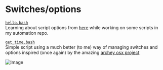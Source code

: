 # Switches/options

[`hello.bash`](./hello.bash)  
Learning about script options from [here](https://www.redhat.com/sysadmin/arguments-options-bash-scripts) while working on some scripts in my automation repo.

[`get_time.bash`](./get_time.bash)  
Simple script using a much better (to me) way of managing switches and options inspired (once again) by the amazing [archey osx project](https://github.com/obihann/archey-osx/blob/master/bin/archey)  

![Image](https://i.imgur.com/9GDg8GZ.png)